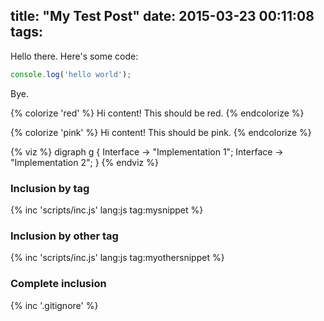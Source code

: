 title: "My Test Post"
date: 2015-03-23 00:11:08
tags:
---

Hello there. Here's some code:
```javascript
console.log('hello world');
```
Bye.

{% colorize 'red' %}
Hi content! This should be red.
{% endcolorize %}

{% colorize 'pink' %}
Hi content! This should be pink.
{% endcolorize %}

{% viz %}
digraph g {
  Interface -> "Implementation 1";
  Interface -> "Implementation 2";
}
{% endviz %}

### Inclusion by tag

{% inc 'scripts/inc.js' lang:js tag:mysnippet %}

### Inclusion by other tag

{% inc 'scripts/inc.js' lang:js tag:myothersnippet %}

### Complete inclusion

{% inc '.gitignore' %}
